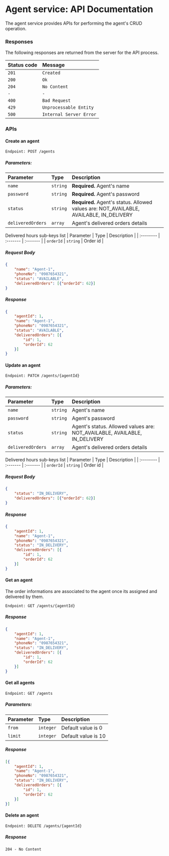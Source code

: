 # Agent service: API Documentation

The agent service provides APIs for performing the agent's CRUD operation.

### Responses

The following responses are returned from the server for the API process.

| Status code | Message  |
| :-------- | :------- |
| `201` | `Created` |
| `200` | `Ok` |
| `204` | `No Content` |
| `-` | `-` |
| `400` | `Bad Request` |
| `429` | `Unprocessable Entity` |
| `500` | `Internal Server Error` |

### APIs

#### Create an agent

```text
Endpoint: POST /agents
```

##### Parameters:
| Parameter | Type     | Description |
| :-------- | :------- | :------- |
| `name` | `string` | **Required.** Agent's name |
| `password` | `string` | **Required.** Agent's password |
| `status` | `string` | **Required.** Agent's status. Allowed values are: NOT_AVAILABLE, AVAILABLE, IN_DELIVERY  |
| `deliveredOrders` | `array` | Agent's delivered orders details |

Delivered hours sub-keys list
| Parameter | Type     | Description |
| :-------- | :------- | :------- |
| `orderId` | `string` | Order id |

##### Request Body
```json
{
    "name": "Agent-1",
    "phoneNo": "0987654321",
    "status": "AVAILABLE",
    "deliveredOrders": [{"orderId": 62}]
}
```

##### Response
```json
{
    "agentId": 1,
    "name": "Agent-1",
    "phoneNo": "0987654321",
    "status": "AVAILABLE",
    "deliveredOrders": [{
        "id": 1,
        "orderId": 62
    }]
}
```

#### Update an agent

```text
Endpoint: PATCH /agents/{agentId}
```

##### Parameters:
| Parameter | Type     | Description |
| :-------- | :------- | :------- |
| `name` | `string` | Agent's name |
| `password` | `string` | Agent's password |
| `status` | `string` | Agent's status. Allowed values are: NOT_AVAILABLE, AVAILABLE, IN_DELIVERY  |
| `deliveredOrders` | `array` | Agent's delivered orders details |

Delivered hours sub-keys list
| Parameter | Type     | Description |
| :-------- | :------- | :------- |
| `orderId` | `string` | Order id |


##### Request Body
```json
{
    "status": "IN_DELIVERY",
    "deliveredOrders": [{"orderId": 62}]
}
```

##### Response
```json
{
    "agentId": 1,
    "name": "Agent-1",
    "phoneNo": "0987654321",
    "status": "IN_DELIVERY",
    "deliveredOrders": [{
        "id": 1,
        "orderId": 62
    }]
}
```

#### Get an agent

The order informations are associated to the agent once its assigned and delivered by them.

```text
Endpoint: GET /agents/{agentId}
```

##### Response
```json
{
    "agentId": 1,
    "name": "Agent-1",
    "phoneNo": "0987654321",
    "status": "IN_DELIVERY",
    "deliveredOrders": [{
        "id": 1,
        "orderId": 62
    }]
}
```

#### Get all agents

```text
Endpoint: GET /agents
```

##### Parameters:
| Parameter | Type     | Description |
| :-------- | :------- | :------- |
| `from` | `integer` | Default value is 0 |
| `limit` | `integer` | Default value is 10 |

##### Response
```json
[{
    "agentId": 1,
    "name": "Agent-1",
    "phoneNo": "0987654321",
    "status": "IN_DELIVERY",
    "deliveredOrders": [{
        "id": 1,
        "orderId": 62
    }]
}]
```

#### Delete an agent

```text
Endpoint: DELETE /agents/{agentId}
```

##### Response
```text 
204 - No Content
```